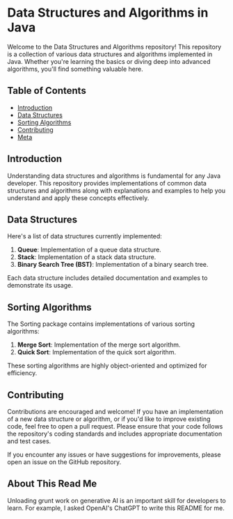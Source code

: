 # Data Structures and Algorithms in Java

Welcome to the Data Structures and Algorithms repository! This repository is a collection of various data structures and algorithms implemented in Java. Whether you're learning the basics or diving deep into advanced algorithms, you'll find something valuable here.

## Table of Contents

- [Introduction](#introduction)
- [Data Structures](#data-structures)
- [Sorting Algorithms](#sorting-algorithms)
- [Contributing](#contributing)
- [Meta](#about-this-read-me)

## Introduction

Understanding data structures and algorithms is fundamental for any Java developer. This repository provides implementations of common data structures and algorithms along with explanations and examples to help you understand and apply these concepts effectively.

## Data Structures

Here's a list of data structures currently implemented:

1. **Queue**: Implementation of a queue data structure.
2. **Stack**: Implementation of a stack data structure.
3. **Binary Search Tree (BST)**: Implementation of a binary search tree.

Each data structure includes detailed documentation and examples to demonstrate its usage.

## Sorting Algorithms

The Sorting package contains implementations of various sorting algorithms:

1. **Merge Sort**: Implementation of the merge sort algorithm.
2. **Quick Sort**: Implementation of the quick sort algorithm.

These sorting algorithms are highly object-oriented and optimized for efficiency.

## Contributing

Contributions are encouraged and welcome! If you have an implementation of a new data structure or algorithm, or if you'd like to improve existing code, feel free to open a pull request. Please ensure that your code follows the repository's coding standards and includes appropriate documentation and test cases.

If you encounter any issues or have suggestions for improvements, please open an issue on the GitHub repository.


## About This Read Me

Unloading grunt work on generative AI is an important skill for developers to learn. For example, I asked OpenAI's ChatGPT to write this README for me.
